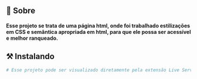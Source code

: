 ## 🧐 Sobre

<h4 align="left"> 
	Esse projeto se trata de uma página html, onde foi trabalhado estilizações em CSS e semântica apropriada em html, para que ele possa ser acessível e melhor ranqueado.
</h4>


## ⚒ Instalando <a name = "installing"></a>

```bash
# Esse projeto pode ser visualizado diretamente pela extensão Live Server do Vscode no arquivo index.html que está na raiz do projeto
```
